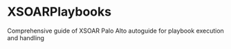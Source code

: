 # XSOARPlaybooks
Comprehensive guide of XSOAR Palo Alto autoguide for playbook execution and handling
